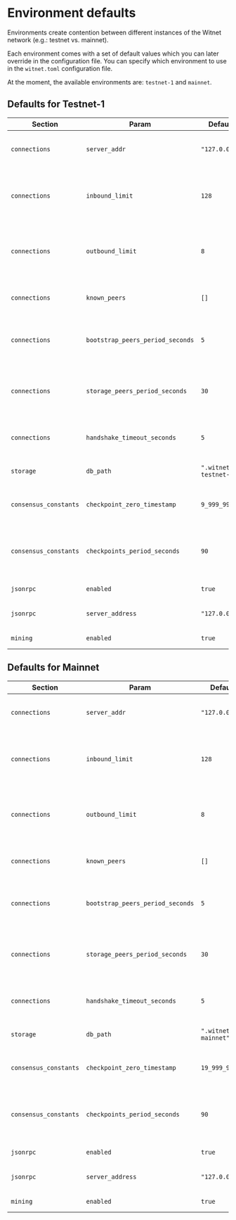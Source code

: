 # Environment defaults

Environments create contention between different instances of the Witnet network (e.g.: testnet vs. mainnet).

Each environment comes with a set of default values which you can later override in the configuration file. You can specify which environment to use in the `witnet.toml` configuration file.

At the moment, the available environments are: `testnet-1` and `mainnet`.

## Defaults for Testnet-1

| Section               | Param                            | Default Value              | Description                                                         |
|-----------------------|----------------------------------|----------------------------|---------------------------------------------------------------------|
| `connections`         | `server_addr`                    | `"127.0.0.1:21337"`        | Server socket address to which it should bind to                    |
| `connections`         | `inbound_limit`                  | `128`                      | Maximum number of concurrent connections the server should accept   |
| `connections`         | `outbound_limit`                 | `8`                        | Maximum number of opened connections to other peers this node has   |
| `connections`         | `known_peers`                    | `[]`                       | Other peer addresses this node knows about at start                 |
| `connections`         | `bootstrap_peers_period_seconds` | `5`                        | Period of the outbound peer bootstrapping process (in seconds)      |
| `connections`         | `storage_peers_period_seconds`   | `30`                       | Period of the known peers backup into storage process (in seconds)  |
| `connections`         | `handshake_timeout_seconds`      | `5`                        | Timeout for the handshake process (in seconds)                      |
| `storage`             | `db_path`                        | `".witnet-rust-testnet-1"` | Directory containing the database files                             |
| `consensus_constants` | `checkpoint_zero_timestamp`      | `9_999_999_999_999`        | Timestamp at checkpoint 0 (the start of epoch 0)                    |
| `consensus_constants` | `checkpoints_period_seconds`     | `90`                       | Seconds between the start of an epoch and the start of the next one |
| `jsonrpc`             | `enabled`                        | `true`                     | Enable JSON-RPC server                                              |
| `jsonrpc`             | `server_address`                 | `"127.0.0.1:21338"`        | JSON-RPC server socket address                                      |
| `mining`              | `enabled`                        | `true`                     | Enable MiningManager                                                |

## Defaults for Mainnet

| Section               | Param                            | Default Value              | Description                                                         |
|-----------------------|----------------------------------|----------------------------|---------------------------------------------------------------------|
| `connections`         | `server_addr`                    | `"127.0.0.1:11337"`        | Server socket address to which it should bind to                    |
| `connections`         | `inbound_limit`                  | `128`                      | Maximum number of concurrent connections the server should accept   |
| `connections`         | `outbound_limit`                 | `8`                        | Maximum number of opened connections to other peers this node has   |
| `connections`         | `known_peers`                    | `[]`                       | Other peer addresses this node knows about at start                 |
| `connections`         | `bootstrap_peers_period_seconds` | `5`                        | Period of the outbound peer bootstrapping process (in seconds)      |
| `connections`         | `storage_peers_period_seconds`   | `30`                       | Period of the known peers backup into storage process (in seconds)  |
| `connections`         | `handshake_timeout_seconds`      | `5`                        | Timeout for the handshake process (in seconds)                      |
| `storage`             | `db_path`                        | `".witnet-rust-mainnet"`   | Directory containing the database files                             |
| `consensus_constants` | `checkpoint_zero_timestamp`      | `19_999_999_999_999`       | Timestamp at checkpoint 0 (the start of epoch 0)                    |
| `consensus_constants` | `checkpoints_period_seconds`     | `90`                       | Seconds between the start of an epoch and the start of the next one |
| `jsonrpc`             | `enabled`                        | `true`                     | Enable JSON-RPC server                                              |
| `jsonrpc`             | `server_address`                 | `"127.0.0.1:11338"`        | JSON-RPC server socket address                                      |
| `mining`              | `enabled`                        | `true`                     | Enable MiningManager                                                |
